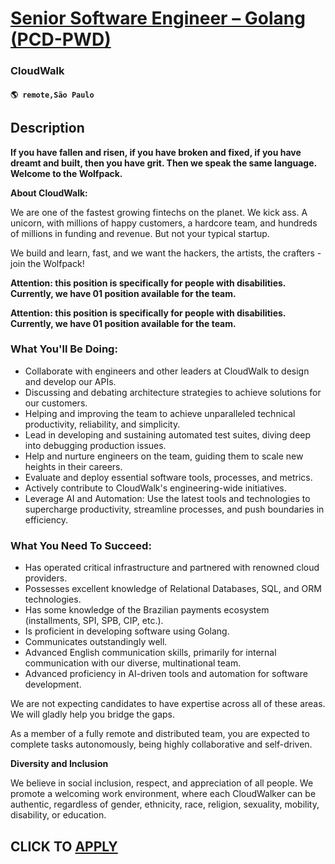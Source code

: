 # [Senior Software Engineer – Golang (PCD-PWD)](https://www.remotewlb.com/apply/senior-software-engineer-golang-pcd-pwd)  
### CloudWalk  
#### `🌎 remote,São Paulo`  

## Description

 **If you have fallen and risen, if you have broken and fixed, if you have dreamt and built, then you have grit. Then we speak the same language. Welcome to the Wolfpack.**

  

 **About CloudWalk:**

We are one of the fastest growing fintechs on the planet. We kick ass. A unicorn, with millions of happy customers, a hardcore team, and hundreds of millions in funding and revenue. But not your typical startup.

We build and learn, fast, and we want the hackers, the artists, the crafters - join the Wolfpack!

  

 **Attention: this position is specifically for people with disabilities. Currently, we have 01 position available for the team.**

  

 **Attention: this position is specifically for people with disabilities. Currently, we have 01 position available for the team.**

  

### What You'll Be Doing:

* Collaborate with engineers and other leaders at CloudWalk to design and develop our APIs. 
* Discussing and debating architecture strategies to achieve solutions for our customers. 
* Helping and improving the team to achieve unparalleled technical productivity, reliability, and simplicity. 
* Lead in developing and sustaining automated test suites, diving deep into debugging production issues. 
* Help and nurture engineers on the team, guiding them to scale new heights in their careers.
* Evaluate and deploy essential software tools, processes, and metrics. 
* Actively contribute to CloudWalk's engineering-wide initiatives.
* Leverage AI and Automation: Use the latest tools and technologies to supercharge productivity, streamline processes, and push boundaries in efficiency.

  

### What You Need To Succeed:

* Has operated critical infrastructure and partnered with renowned cloud providers. 
* Possesses excellent knowledge of Relational Databases, SQL, and ORM technologies. 
* Has some knowledge of the Brazilian payments ecosystem (installments, SPI, SPB, CIP, etc.). 
* Is proficient in developing software using Golang. 
* Communicates outstandingly well.
* Advanced English communication skills, primarily for internal communication with our diverse, multinational team.
* Advanced proficiency in AI-driven tools and automation for software development.

  

We are not expecting candidates to have expertise across all of these areas. We will gladly help you bridge the gaps.

As a member of a fully remote and distributed team, you are expected to complete tasks autonomously, being highly collaborative and self-driven.

  

 **Diversity and Inclusion**

We believe in social inclusion, respect, and appreciation of all people. We promote a welcoming work environment, where each CloudWalker can be authentic, regardless of gender, ethnicity, race, religion, sexuality, mobility, disability, or education.

  
## CLICK TO [APPLY](https://www.remotewlb.com/apply/senior-software-engineer-golang-pcd-pwd)

